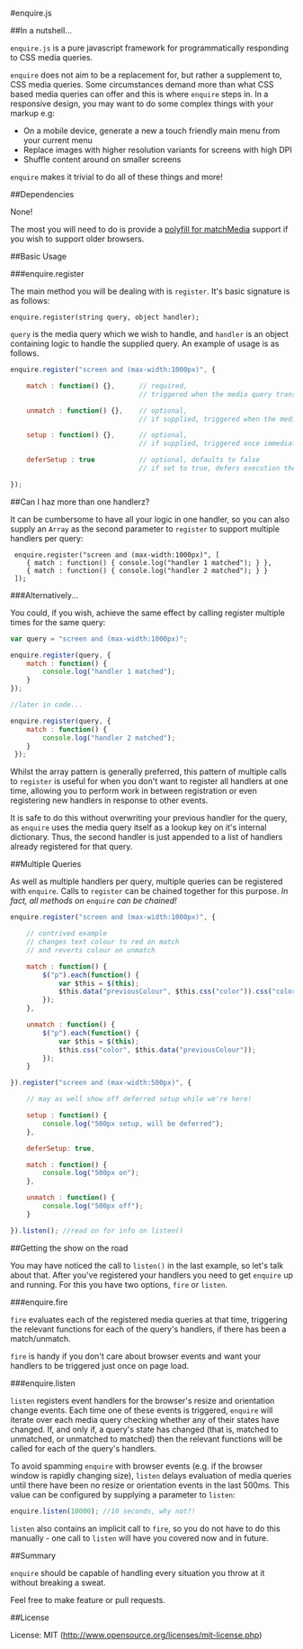 #enquire.js

##In a nutshell...

`enquire.js` is a pure javascript framework for programmatically responding to CSS media queries.

`enquire` does not aim to be a replacement for, but rather a supplement to, CSS media queries.
Some circumstances demand more than what CSS based media queries can offer and this is where `enquire` steps in.
In a responsive design, you may want to do some complex things with your markup e.g:

 * On a mobile device, generate a new a touch friendly main menu from your current menu
 * Replace images with higher resolution variants for screens with high DPI
 * Shuffle content around on smaller screens

`enquire` makes it trivial to do all of these things and more!

##Dependencies

None!

The most you will need to do is provide a [polyfill for matchMedia](https://github.com/paulirish/matchMedia.js/) support if you wish to support older browsers.

##Basic Usage

###enquire.register

The main method you will be dealing with is `register`. It's basic signature is as follows:

    enquire.register(string query, object handler);

`query` is the media query which we wish to handle, and `handler` is an object containing logic to handle the supplied query.
An example of usage is as follows.

```javascript
enquire.register("screen and (max-width:1000px)", {

    match : function() {},      // required,
                                // triggered when the media query transitions *from an unmatched to a matched state*

    unmatch : function() {},    // optional,
                                // if supplied, triggered when the media query transitions *from a matched state to an unmatched state*.

    setup : function() {},      // optional,
                                // if supplied, triggered once immediately upon registration of the handler

    deferSetup : true           // optional, defaults to false
                                // if set to true, defers execution the setup function until the media query is first matched. still triggered just once

});
```


##Can I haz more than one handlerz?

It can be cumbersome to have all your logic in one handler,
so you can also supply an `Array` as the second parameter to `register` to support multiple handlers per query:

     enquire.register("screen and (max-width:1000px)", [
        { match : function() { console.log("handler 1 matched"); } },
        { match : function() { console.log("handler 2 matched"); } }
     ]);

###Alternatively...

You could, if you wish, achieve the same effect by calling register multiple times for the same query:

```javascript
var query = "screen and (max-width:1000px)";

enquire.register(query, {
    match : function() {
        console.log("handler 1 matched");
    }
});

//later in code...

enquire.register(query, {
    match : function() {
        console.log("handler 2 matched");
    }
 });
```

 Whilst the array pattern is generally preferred, this pattern of multiple calls to `register`
 is useful for when you don't want to register all handlers at one time, allowing you to perform work
 in between registration or even registering new handlers in response to other events.

 It is safe to do this without overwriting your previous handler for the query,
 as `enquire` uses the media query itself as a lookup key on it's internal dictionary. Thus, the second handler is just
 appended to a list of handlers already registered for that query.


##Multiple Queries

As well as multiple handlers per query, multiple queries can be registered with `enquire`.
Calls to `register` can be chained together for this purpose. *In fact, all methods on `enquire` can be chained!*

```javascript
enquire.register("screen and (max-width:1000px)", {

    // contrived example
    // changes text colour to red on match
    // and reverts colour on unmatch

    match : function() {
        $("p").each(function() {
            var $this = $(this);
            $this.data("previousColour", $this.css("color")).css("color", "red");
        });
    },

    unmatch : function() {
        $("p").each(function() {
            var $this = $(this);
            $this.css("color", $this.data("previousColour"));
        });
    }

}).register("screen and (max-width:500px)", {

    // may as well show off deferred setup while we're here!

    setup : function() {
        console.log("500px setup, will be deferred");
    },

    deferSetup: true,

    match : function() {
        console.log("500px on");
    },

    unmatch : function() {
        console.log("500px off");
    }

}).listen(); //read on for info on listen()
```


##Getting the show on the road

You may have noticed the call to `listen()` in the last example, so let's talk about that.
After you've registered your handlers you need to get `enquire` up and running.
For this you have two options, `fire` or `listen`.

###enquire.fire

`fire` evaluates each of the registered media queries at that time,
triggering the relevant functions for each of the query's handlers, if there has been a match/unmatch.

`fire` is handy if you don't care about browser events and want your handlers to be triggered just once on page load.

###enquire.listen

`listen` registers event handlers for the browser's resize and orientation change events.
Each time one of these events is triggered, `enquire` will iterate over each media query
checking whether any of their states have changed. If, and only if, a query's state has changed
(that is, matched to unmatched, or unmatched to matched) then the relevant functions will be called for
 each of the query's handlers.

 To avoid spamming `enquire` with browser events (e.g. if the browser window is rapidly changing size),
 `listen` delays evaluation of media queries until there have been no resize or orientation events in the last 500ms.
 This value can be configured by supplying a parameter to `listen`:

```javascript
enquire.listen(10000); //10 seconds, why not?!
```

`listen` also contains an implicit call to `fire`, so you do not have to do this manually -
one call to `listen` will have you covered now and in future.


##Summary

`enquire` should be capable of handling every situation you throw at it without breaking a sweat.

Feel free to make feature or pull requests.

##License

License: MIT (http://www.opensource.org/licenses/mit-license.php)


